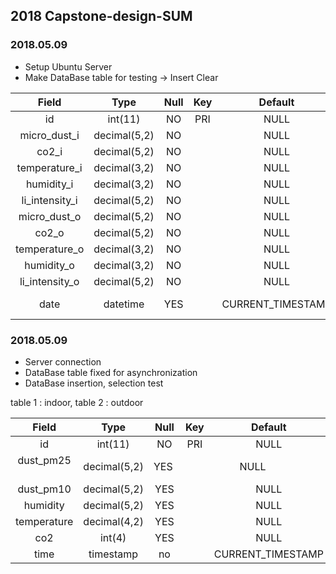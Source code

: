 ## 2018 Capstone-design-SUM

### 2018.05.09

* Setup Ubuntu Server
* Make DataBase table for testing -> Insert Clear

|Field           |Type          |Null  |Key  |Default            |Extra                        | 
|:--------------:|:------------:|:----:|:---:|:-----------------:|:---------------------------:|   
| id             | int(11)      | NO   | PRI | NULL              | auto_increment              |
| micro_dust_i   | decimal(5,2) | NO   |     | NULL              |                             |
| co2_i          | decimal(5,2) | NO   |     | NULL              |                             |
| temperature_i  | decimal(3,2) | NO   |     | NULL              |                             |
| humidity_i     | decimal(3,2) | NO   |     | NULL              |                             |
| li_intensity_i | decimal(5,2) | NO   |     | NULL              |                             |
| micro_dust_o   | decimal(5,2) | NO   |     | NULL              |                             |
| co2_o          | decimal(5,2) | NO   |     | NULL              |                             |
| temperature_o  | decimal(3,2) | NO   |     | NULL              |                             |
| humidity_o     | decimal(3,2) | NO   |     | NULL              |                             |
| li_intensity_o | decimal(5,2) | NO   |     | NULL              |                             |
| date           | datetime     | YES  |     | CURRENT_TIMESTAMP | on update CURRENT_TIMESTAMP |


### 2018.05.09

* Server connection
* DataBase table fixed for asynchronization
* DataBase insertion, selection test

table 1 : indoor, table 2 : outdoor

|Field           |Type          |Null  |Key  |Default            |Extra                        | 
|:--------------:|:------------:|:----:|:---:|:-----------------:|:---------------------------:|   
| id             | int(11)      | NO   | PRI | NULL              | auto_increment              |
| dust_pm25      | decimal(5,2) | YES  |     | NULL              |                             |
| dust_pm10      | decimal(5,2) | YES  |     | NULL              |                             |
| humidity       | decimal(5,2) | YES  |     | NULL              |                             |
| temperature    | decimal(4,2) | YES  |     | NULL              |                             |
| co2            | int(4)       | YES  |     | NULL              |                             |
| time           | timestamp    | no   |     | CURRENT_TIMESTAMP |                             |
